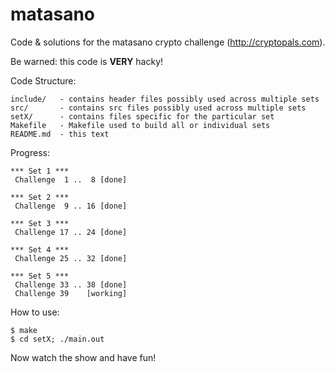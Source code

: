 matasano
========

Code &amp; solutions for the matasano crypto challenge (http://cryptopals.com).

Be warned: this code is **VERY** hacky!

Code Structure:

    include/   - contains header files possibly used across multiple sets
    src/       - contains src files possibly used across multiple sets
    setX/      - contains files specific for the particular set
    Makefile   - Makefile used to build all or individual sets
    README.md  - this text

Progress:

    *** Set 1 ***
     Challenge  1 ..  8 [done]

    *** Set 2 ***
     Challenge  9 .. 16 [done]

    *** Set 3 ***
     Challenge 17 .. 24 [done]

    *** Set 4 ***
     Challenge 25 .. 32 [done]

    *** Set 5 ***
     Challenge 33 .. 38 [done]
     Challenge 39    [working]

How to use:

    $ make
    $ cd setX; ./main.out

Now watch the show and have fun!
